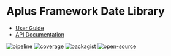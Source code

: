 # Aplus Framework Date Library

- [User Guide](https://docs.aplus-framework.com/guides/libraries/date/index.html)
- [API Documentation](https://docs.aplus-framework.com/packages/date.html)

[![pipeline](https://gitlab.com/aplus-framework/libraries/date/badges/master/pipeline.svg)](https://gitlab.com/aplus-framework/libraries/date/-/pipelines?scope=branches)
[![coverage](https://gitlab.com/aplus-framework/libraries/date/badges/master/coverage.svg?job=test:php)](https://aplus-framework.gitlab.io/libraries/date/coverage/)
[![packagist](https://img.shields.io/packagist/v/aplus/date)](https://packagist.org/packages/aplus/date)
[![open-source](https://img.shields.io/badge/open--source-donate-magenta)](https://www.paypal.com/donate/?hosted_button_id=NGBNW5PY4VSJ4)
